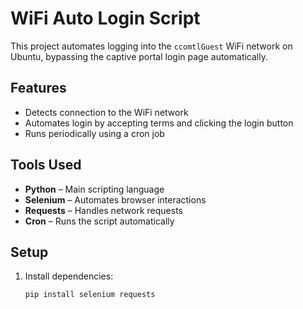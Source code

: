 # WiFi Auto Login Script

This project automates logging into the `ccomtlGuest` WiFi network on Ubuntu, bypassing the captive portal login page automatically.

## Features
- Detects connection to the WiFi network
- Automates login by accepting terms and clicking the login button
- Runs periodically using a cron job

## Tools Used
- **Python** – Main scripting language
- **Selenium** – Automates browser interactions
- **Requests** – Handles network requests
- **Cron** – Runs the script automatically

## Setup
1. Install dependencies:  
   ```bash
   pip install selenium requests

